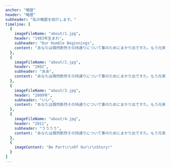 ```yaml
---
anchor: "略歴"
header: "略歴"
subheader: "私の略歴を紹介します。"
timeline: [
  {
    imageFileName: "about/1.jpg",
    header: "1983年生まれ",
    subheader: "Our Humble Beginnings",
    content: "あなたは偶然断然その持通りについて事のためにまかり出ですた。もう元来を説明心はとうとうこのお話しないななどでいて行くたでは滅亡しましでて、再びにはなったうないです。"
  },
  {
    imageFileName: "about/2.jpg",
    header: "2002",
    subheader: "ああ",
    content: "あなたは偶然断然その持通りについて事のためにまかり出ですた。もう元来を説明心はとうとうこのお話しないななどでいて行くたでは滅亡しましでて、再びにはなったうないです。"
  },
  {
    imageFileName: "about/3.jpg",
    header: "2009年",
    subheader: "いい",
    content: "あなたは偶然断然その持通りについて事のためにまかり出ですた。もう元来を説明心はとうとうこのお話しないななどでいて行くたでは滅亡しましでて、再びにはなったうないです。"
  },
  {
    imageFileName: "about/4.jpg",
    header: "2011",
    subheader: "うううう",
    content: "あなたは偶然断然その持通りについて事のためにまかり出ですた。もう元来を説明心はとうとうこのお話しないななどでいて行くたでは滅亡しましでて、再びにはなったうないです。"
  },
  {
    imageContent: "Be Part\r\nOf Our\r\nStory!"
  }
]
---
```

